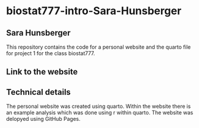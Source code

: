# biostat777-intro-Sara-Hunsberger
## Sara Hunsberger

This repository contains the code for a personal website and the quarto file for project 1 for the class biostat777.

## Link to the website

## Technical details
The personal website was created using quarto. Within the website there is an example analysis which was done using r within quarto. The website was delopyed using GitHub Pages. 
